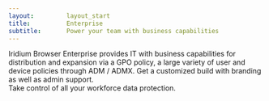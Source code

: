 ```yaml
---
layout:			layout_start
title:			Enterprise
subtitle:		Power your team with business capabilities
---
```

Iridium Browser Enterprise provides IT with business capabilities for distribution and expansion via a GPO policy, 
a large variety of user and device policies through ADM / ADMX. Get a customized build with branding as well as admin support.    
Take control of all your workforce data protection.